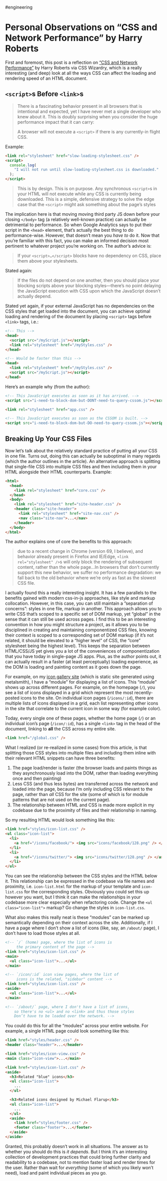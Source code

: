 #engineering

# Personal Observations on “CSS and Network Performance” by Harry Roberts

First and foremost, this post is a reflection on [“CSS and Network Performance”](https://csswizardry.com/2018/11/css-and-network-performance/) by Harry Roberts via CSS Wizardry, which is a really interesting (and deep) look at all the ways CSS can affect the loading and rendering speed of an HTML document.

## `<script>`s Before `<link>`s

> There is a fascinating behavior present in all browsers that is intentional and expected, yet I have never met a single developer who knew about it. This is doubly surprising when you consider the huge performance impact that it can carry:
>
> A browser will not execute a `<script>` if there is any currently-in flight CSS.

Example:

```html
<link rel="stylesheet" href="slow-loading-stylesheet.css" />
<script>
  console.log(
    "I will not run until slow-loading-stylesheet.css is downloaded."
  );
</script>
```

> This is by design. This is on purpose. Any synchronous `<script>`s in your HTML will not execute while any CSS is currently being downloaded. This is a simple, defensive strategy to solve the edge case that the `<script>` might ask something about the page’s styles

The implication here is that moving moving third party JS down before your closing `</body>` tag (a relatively well-known practice) can actually be detrimental to performance. So when Google Analytics says to put their script in the `<head>` element, that’s actually the best thing to do performance-wise. However, that doesn’t mean you _have to_ do it. Now that you’re familiar with this fact, you can make an informed decision most pertinent to whatever project you’re working on. The author’s advice is:

> If your `<script>…</script>` blocks have no dependency on CSS, place them above your stylesheets.

Stated again:

> If the files do not depend on one another, then you should place your blocking scripts above your blocking styles—there’s no point delaying the JavaScript execution with CSS upon which the JavaScript doesn’t actually depend.

Stated yet again, if your external JavaScript has no dependencies on the CSS styles that get loaded into the document, you can achieve optimal loading and rendering of the document by placing `<script>` tags before `<link>` tags, i.e.:

```html
<!-- This -->
<head>
  <script src="/myScript.js"></script>
  <link rel="stylesheet" href="/myStyles.css" />
</head>

<!-- Would be faster than this -->
<head>
  <link rel="stylesheet" href="/myStyles.css" />
  <script src="/myScript.js"></script>
</head>
```

Here’s an example why (from the author):

```html
<!-- This JavaScript executes as soon as it has arrived. -->
<script src="i-need-to-block-dom-but-DONT-need-to-query-cssom.js"></script>

<link rel="stylesheet" href="app.css" />

<!-- This JavaScript executes as soon as the CSSOM is built. -->
<script src="i-need-to-block-dom-but-DO-need-to-query-cssom.js"></script>
```

## Breaking Up Your CSS Files

Now let’s talk about the relatively standard practice of putting all your CSS in one file. Turns out, doing this can actually be suboptimal in many regards (which the author outlines in the article). An alternative approach is splitting that single-file CSS into multiple CSS files and then including them in your HTML alongside their HTML counterparts. Example:

```html
<html>
  <head>
    <link rel="stylesheet" href="core.css" />
  </head>
  <body>
    <link rel="stylesheet" href="site-header.css" />
    <header class="site-header">
      <link rel="stylesheet" href="site-nav.css" />
      <nav class="site-nav">...</nav>
    </header>
  </body>
</html>
```

The author explains one of core the benefits to this approach:

> due to a recent change in Chrome (version 69, I believe), and behavior already present in Firefox and IE/Edge, `<link rel="stylesheet" />`s will only block the rendering of subsequent content, rather than the whole page...In browsers that don’t currently support this new behavior, we suffer no performance degradation: we fall back to the old behavior where we’re only as fast as the slowest CSS file.

I actually found this a really interesting insight. It has a few parallels to the benefits gained with modern css-in-js approaches, like style and markup collocation. However, in this case, you can still maintain a ”separation of concerns”: styles in one file, markup in another. This approach allows you to write CSS that’s scoped to a specific set of DOM markup, yet “global” in the sense that it can still be used across pages. I find this to be an interesting convention in how you might structure a project, as it allows you to be disciplined in creating and maintaining componentized CSS files, knowing their context is scoped to a corresponding set of DOM markup (if it’s not related, it should be elevated to a “higher level” of CSS, the “core” stylesheet being the highest level). This keeps the separation between HTML/CSS/JS yet gives you a lot of the conveniences of componentization that you have today in single-page JS apps. Plus, as the author points out, it can actually result in a faster (at least perceptually) loading experience, as the DOM is loading and painting content as it goes down the page.

For example, on my [icon gallery site](https://www.iosicongallery.com) (which is static site generated using metalsmith), I have a “module” for displaying a list of icons. This “module” shows up across different pages. For example, on the homepage (`/`), you see a list of icons displayed in a grid which represent the most recently-posted icons to the site. On individual icon pages (`/icons/:id`), there are multiple lists of icons displayed in a grid, each list representing other icons in the site that correlate to the current icon in some way (for example color).

Today, every single one of these pages, whether the home page (`/`) or an individual icon’s page (`/icon/:id`), has a single `<link>` tag in the head of the document, linking to **all** the CSS across my entire site.

```html
<link href="/global.css" />
```

What I realized (or re-realized in some cases) from this article, is that splitting those CSS styles into multiple files and including them inline with their relevant HTML snippets can have three benefits:

1. The page load/render is faster (the browser loads and paints things as they asynchronously load into the DOM, rather than loading everything once and then painting)
2. Less CSS (and thus less bytes) are transferred across the network and loaded into the page, because I’m only including CSS relevant to the page, rather than _all_ CSS for the site (some of which is for module patterns that are not used on the current page).
3. The relationship between HTML and CSS is made more explicit in my codebase due to the proximity of files and their relationship in naming.

So my resulting HTML would look something like this:

```html
<link href="styles/icon-list.css" />
<ul class="icon-list">
  <li>
    <a href="/icons/facebook/"> <img src="icons/facebook/128.png" /> </a>
  </li>
  <li>
    <a href="/icons/twitter/"> <img src="icons/twitter/128.png" /> </a>
  </li>
</ul>
```

You can see the relationship between the CSS styles and the HTML below it. This relationship can be expressed in the codebase via file names and proximity, i.e. `icon-list.html` for the markup of your template and `icon-list.css` for the corresponding styles. Obviously you could set this up however you want, but I think it can make the relationships in your codebase more clear especially when refactoring code. Change the `<ul class="icon-list">` markup? Go change the styles in `icon-list.css`.

What also makes this really neat is these “modules” can be marked up semantically depending on their context across the site. Additionally, if I have a page where I don’t show a list of icons (like, say, an `/about/` page), I don’t have to load those styles at all.

```html
<!-- `/` (home) page, where the list of icons is
     the primary content of the page -->
<link href="styles/icon-list.css" />
<main>
  <ul class="icon-list">...</ul>
</main>

<!-- `/icon/:id` icon view pages, where the list of
     icons is the related, "sidebar" content -->
<link href="styles/icon-list.css" />
<aside>
  <ul class="icon-list">...</ul>
</main>

<!-- `/about/` page, where I don't have a list of icons,
    so there's no <ul> and no <link> and thus those styles
    Don’t have to be loaded over the network. -->
```

You could do this for all the “modules” across your entire website. For example, a single HTML page could look something like this:

```html
<link href="styles/header.css" />
<header class="header">...</header>

<link href="styles/icon-view.css" />
<main class="icon-view">...</main>

<link href="styles/icon-list.css" />
<aside>
  <h3>Related "blue" icons</h3>
  <ul class="icon-list">
    ...
  </ul>

  <h3>Related icons designed by Michael Flarup</h3>
  <ul class="icon-list">
    ...
  </ul>
  <aside>
    <link href="styles/footer.css" />
    <footer class="footer">...</footer>
  </aside>
</aside>
```

Granted, this probably doesn’t work in all situations. The answer as to whether you should do this is _it depends_. But I think it’s an interesting collection of development practices that could bring further clarity and readability to a codebase, not to mention faster load and render times for the user. Rather than wait for _everything_ (some of which you likely won’t need), load and paint individual pieces as you go.
